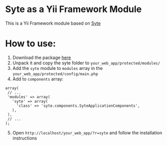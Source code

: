 # Syte as a Yii Framework Module

This is a Yii Framework module based on [Syte](https://github.com/rigoneri/syte/)

# How to use:

1. Download the package [here](https://github.com/TXGruppi/syte-yii/zipball/master)
2. Unpack it and copy the syte folder to `your_web_app/protected/modules/`
3. Add the `syte` module to `modules` array in the `your_web_app/protected/config/main.php`
4. Add to `components` array:

```
array(
 // ...
 'modules' => array(
   'syte' => array(
     'class' => 'syte.components.SyteApplicationComponents',
   ),
 ),
 // ...
);
```

5. Open `http://localhost/your_web_app/?r=syte` and follow the installation instructions